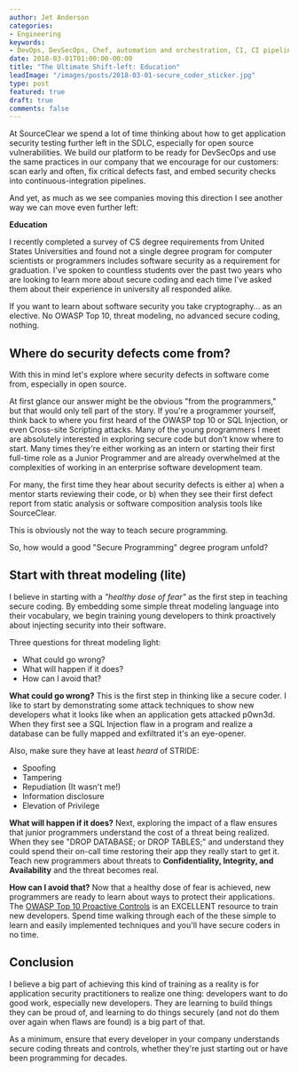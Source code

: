 ```yaml
---
author: Jet Anderson
categories:
- Engineering
keywords:
- DevOps, DevSecOps, Chef, automation and orchestration, CI, CI pipeline, serverless, alex ethier, Tower 3
date: 2018-03-01T01:00:00-00:00
title: "The Ultimate Shift-left: Education"
leadImage: "/images/posts/2018-03-01-secure_coder_sticker.jpg"
type: post
featured: true
draft: true
comments: false
---
```


At SourceClear we spend a lot of time thinking about how to get application security testing further left in the SDLC, especially for open source vulnerabilities. We build our platform to be ready for DevSecOps and use the same practices in our company that we encourage for our customers: scan early and often, fix critical defects fast, and embed security checks into continuous-integration pipelines.

And yet, as much as we see companies moving this direction I see another way we can move even further left:

**Education**

I recently completed a survey of CS degree requirements from United States Universities and found not a single degree program for computer scientists or programmers includes software security as a requirement for graduation. I've spoken to countless students over the past two years who are looking to learn more about secure coding and each time I've asked them about their experience in university all responded alike.

If you want to learn about software security you take cryptography... as an elective. No OWASP Top 10, threat modeling, no advanced secure coding, nothing.

## Where do security defects come from?
With this in mind let's explore where security defects in software come from, especially in open source.

At first glance our answer might be the obvious "from the programmers," but that would only tell part of the story. If you're a programmer yourself, think back to where you first heard of the OWASP top 10 or SQL Injection, or even Cross-site Scripting attacks. Many of the young programmers I meet are absolutely interested in exploring secure code but don't know where to start. Many times they're either working as an intern or starting their first full-time role as a Junior Programmer and are already overwhelmed at the complexities of working in an enterprise software development team.

For many, the first time they hear about security defects is either a) when a mentor starts reviewing their code, or b) when they see their first defect report from static analysis or software composition analysis tools like SourceClear.

This is obviously not the way to teach secure programming.

So, how would a good "Secure Programming" degree program unfold?

## Start with threat modeling (lite)

I believe in starting with a *"healthy dose of fear"* as the first step in teaching secure coding.  By embedding some simple threat modeling language into their vocabulary, we begin training young developers to think proactively about injecting security into their software.

Three questions for threat modeling light:

- What could go wrong?
- What will happen if it does?
- How can I avoid that?

**What could go wrong?**
This is the first step in thinking like a secure coder. I like to start by demonstrating some attack techniques to show new developers what it looks like when an application gets attacked p0wn3d. When they first see a SQL Injection flaw in a program and realize a database can be fully mapped and exfiltrated it's an eye-opener.

Also, make sure they have at least *heard* of STRIDE:

- Spoofing
- Tampering
- Repudiation (It wasn't me!)
- Information disclosure
- Elevation of Privilege

**What will happen if it does?**
Next, exploring the impact of a flaw ensures that junior programmers understand the cost of a threat being realized. When they see "DROP DATABASE; or DROP TABLES;" and understand they could spend their on-call time restoring their app they really start to get it. Teach new programmers about threats to **Confidentiality, Integrity, and Availability** and the threat becomes real.

**How can I avoid that?**
Now that a healthy dose of fear is achieved, new programmers are ready to learn about ways to protect their applications. The [OWASP Top 10 Proactive Controls](https://www.owasp.org/index.php/OWASP_Proactive_Controls) is an EXCELLENT resource to train new developers. Spend time walking through each of the  these simple to learn and easily implemented techniques and you'll have secure coders in no time.

## Conclusion
I believe a big part of achieving this kind of training as a reality is for application security practitioners to realize one thing: developers want to do good work, especially new developers. They are learning to build things they can be proud of, and learning to do things securely (and not do them over again when flaws are found) is a big part of that.

As a minimum, ensure that every developer in your company understands secure coding threats and controls, whether they're just starting out or have been programming for decades.
